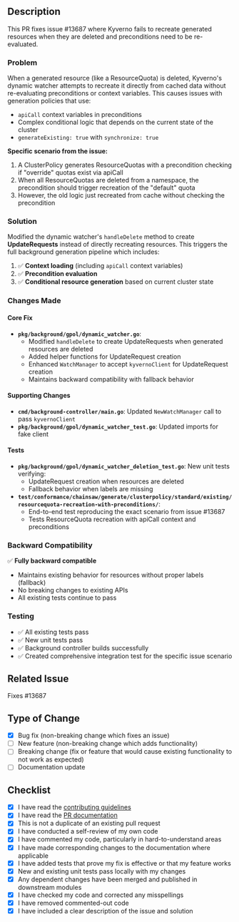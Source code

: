 ## Description

This PR fixes issue #13687 where Kyverno fails to recreate generated resources when they are deleted and preconditions need to be re-evaluated.

### Problem

When a generated resource (like a ResourceQuota) is deleted, Kyverno's dynamic watcher attempts to recreate it directly from cached data without re-evaluating preconditions or context variables. This causes issues with generation policies that use:

- `apiCall` context variables in preconditions
- Complex conditional logic that depends on the current state of the cluster
- `generateExisting: true` with `synchronize: true`

**Specific scenario from the issue:**
1. A ClusterPolicy generates ResourceQuotas with a precondition checking if "override" quotas exist via apiCall
2. When all ResourceQuotas are deleted from a namespace, the precondition should trigger recreation of the "default" quota
3. However, the old logic just recreated from cache without checking the precondition

### Solution

Modified the dynamic watcher's `handleDelete` method to create **UpdateRequests** instead of directly recreating resources. This triggers the full background generation pipeline which includes:

1. ✅ **Context loading** (including `apiCall` context variables)
2. ✅ **Precondition evaluation** 
3. ✅ **Conditional resource generation** based on current cluster state

### Changes Made

#### Core Fix
- **`pkg/background/gpol/dynamic_watcher.go`**: 
  - Modified `handleDelete` to create UpdateRequests when generated resources are deleted
  - Added helper functions for UpdateRequest creation
  - Enhanced `WatchManager` to accept `kyvernoClient` for UpdateRequest creation
  - Maintains backward compatibility with fallback behavior

#### Supporting Changes
- **`cmd/background-controller/main.go`**: Updated `NewWatchManager` call to pass `kyvernoClient`
- **`pkg/background/gpol/dynamic_watcher_test.go`**: Updated imports for fake client

#### Tests
- **`pkg/background/gpol/dynamic_watcher_deletion_test.go`**: New unit tests verifying:
  - UpdateRequest creation when resources are deleted
  - Fallback behavior when labels are missing
- **`test/conformance/chainsaw/generate/clusterpolicy/standard/existing/resourcequota-recreation-with-preconditions/`**: 
  - End-to-end test reproducing the exact scenario from issue #13687
  - Tests ResourceQuota recreation with apiCall context and preconditions

### Backward Compatibility

✅ **Fully backward compatible**
- Maintains existing behavior for resources without proper labels (fallback)
- No breaking changes to existing APIs
- All existing tests continue to pass

### Testing

- ✅ All existing tests pass
- ✅ New unit tests pass
- ✅ Background controller builds successfully
- ✅ Created comprehensive integration test for the specific issue scenario

## Related Issue

Fixes #13687

## Type of Change

- [x] Bug fix (non-breaking change which fixes an issue)
- [ ] New feature (non-breaking change which adds functionality)  
- [ ] Breaking change (fix or feature that would cause existing functionality to not work as expected)
- [ ] Documentation update

## Checklist

- [x] I have read the [contributing guidelines](../CONTRIBUTING.md)
- [x] I have read the [PR documentation](../CREATE_PR.md)
- [x] This is not a duplicate of an existing pull request  
- [x] I have conducted a self-review of my own code
- [x] I have commented my code, particularly in hard-to-understand areas
- [x] I have made corresponding changes to the documentation where applicable
- [x] I have added tests that prove my fix is effective or that my feature works
- [x] New and existing unit tests pass locally with my changes
- [x] Any dependent changes have been merged and published in downstream modules
- [x] I have checked my code and corrected any misspellings
- [x] I have removed commented-out code
- [x] I have included a clear description of the issue and solution